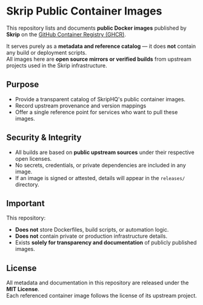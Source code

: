 # Skrip Public Container Images

This repository lists and documents **public Docker images** published by **Skrip** on the [GitHub Container Registry (GHCR)](https://ghcr.io/).

It serves purely as a **metadata and reference catalog** — it does **not** contain any build or deployment scripts.  
All images here are **open source mirrors or verified builds** from upstream projects used in the Skrip infrastructure.


## Purpose

- Provide a transparent catalog of SkripHQ's public container images.  
- Record upstream provenance and version mappings
- Offer a single reference point for services who want to pull these images.


## Security & Integrity

- All builds are based on **public upstream sources** under their respective open licenses.  
- No secrets, credentials, or private dependencies are included in any image.  
- If an image is signed or attested, details will appear in the `releases/` directory.


## Important

This repository:
- **Does not** store Dockerfiles, build scripts, or automation logic.  
- **Does not** contain private or production infrastructure details.  
- Exists **solely for transparency and documentation** of publicly published images.


## License

All metadata and documentation in this repository are released under the **MIT License**.  
Each referenced container image follows the license of its upstream project.

